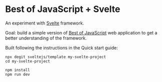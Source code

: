 # Best of JavaScript + Svelte

An experiment with [Svelte](https://svelte.dev/) framework.

Goal: build a simple version of [Best of JavaScript](https://bestofjs.org/) web application to get a better understanding of the framework.

Built following the instructions in the Quick start guide:

```shell
npx degit sveltejs/template my-svelte-project
cd my-svelte-project

npm install
npm run dev
```
